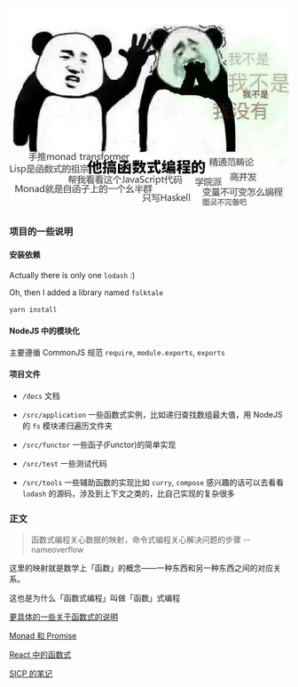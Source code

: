 
![](./docs/header.jpg)

### 项目的一些说明

#### 安装依赖

Actually there is only one `lodash` :)

Oh, then I added a library named `folktale`

```bash
yarn install
```

#### NodeJS 中的模块化

主要遵循 CommonJS 规范 `require`, `module.exports`, `exports`

#### 项目文件

- `/docs` 文档

- `/src/application` 一些函数式实例，比如递归查找数组最大值，用 NodeJS 的 `fs` 模块递归遍历文件夹

- `/src/functor` 一些函子(Functor)的简单实现

- `/src/test` 一些测试代码

- `/src/tools` 一些辅助函数的实现比如 `curry`, `compose` 感兴趣的话可以去看看 `lodash` 的源码，涉及到上下文之类的，比自己实现的复杂很多

### 正文

>函数式编程关心数据的映射，命令式编程关心解决问题的步骤 -- nameoverflow

这里的映射就是数学上「函数」的概念——一种东西和另一种东西之间的对应关系。

这也是为什么「函数式编程」叫做「函数」式编程

[更具体的一些关于函数式的说明](./docs/functional.md)

[Monad 和 Promise](./docs/monad.md)

[React 中的函数式](./docs/about-react.md)

[SICP 的笔记](./docs/sicp.md)